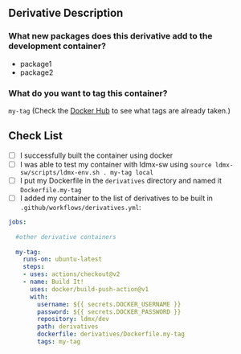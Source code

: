 
## Derivative Description
### What new packages does this derivative add to the development container?
- package1
- package2

### What do you want to tag this container?
`my-tag`
(Check the [Docker Hub](https://hub.docker.com/repository/docker/ldmx/dev) to see what tags are already taken.)

## Check List
- [ ] I successfully built the container using docker
- [ ] I was able to test my container with ldmx-sw using `source ldmx-sw/scripts/ldmx-env.sh . my-tag local`
- [ ] I put my Dockerfile in the `derivatives` directory and named it `Dockerfile.my-tag`
- [ ] I added my container to the list of derivatives to be built in `.github/workflows/derivatives.yml`:
```yml
jobs:
  
  #other derivative containers
  
  my-tag:
    runs-on: ubuntu-latest
    steps:
    - uses: actions/checkout@v2
    - name: Build It!
      uses: docker/build-push-action@v1
      with:
        username: ${{ secrets.DOCKER_USERNAME }}
        password: ${{ secrets.DOCKER_PASSWORD }}
        repository: ldmx/dev
        path: derivatives
        dockerfile: derivatives/Dockerfile.my-tag
        tags: my-tag
```
